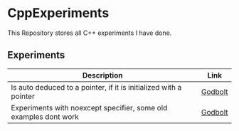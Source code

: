 # CppExperiments
This Repository stores all C++ experiments I have done. 

## Experiments

| Description  | Link |
| ------------- | ------------- |
| Is auto deduced to a pointer, if it is initialized with a pointer  | [Godbolt](https://godbolt.org/z/EPGP9x4qq)  |
| Experiments with noexcept specifier, some old examples dont work   | [Godbolt](https://godbolt.org/z/vzhqerbjq)  |
